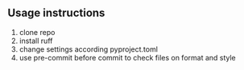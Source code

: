 ## Usage instructions

1. clone repo
2. install ruff
3. change settings according pyproject.toml
4. use pre-commit before commit to check files on format and style
